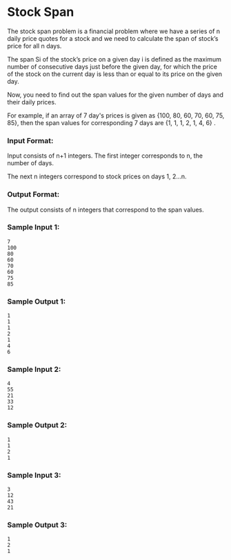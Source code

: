 # Stock Span

The stock span problem is a financial problem where
we have a series of n daily price quotes for a stock
and we need to calculate the span of stock’s price
for all n days.

The span Si of the stock’s price on a given day i
is defined as the maximum number of consecutive
days just before the given day, for which the price
of the stock on the current day is less than or equal
to its price on the given day.

Now, you need to find out the span values for the
given number of days and their daily prices.

For example, if an array of 7 day's prices is
given as {100, 80, 60, 70, 60, 75, 85}, then the
span values for corresponding 7 days are {1, 1, 1, 2, 1, 4, 6} .

### Input Format:

Input consists of n+1 integers. The first integer corresponds
to n, the number of days.

The next n integers correspond to stock prices on days 1, 2...n.

### Output Format:

The output consists of n integers that correspond to the span values.

### Sample Input 1:

```
7
100
80
60
70
60
75
85
```

### Sample Output 1:

```
1
1
1
2
1
4
6
```

### Sample Input 2:

```
4
55
21
33
12
```

### Sample Output 2:

```
1
1
2
1
```

### Sample Input 3:

```
3
12
43
21
```

### Sample Output 3:

```
1
2
1
```
